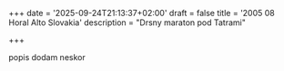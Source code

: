 +++
date = '2025-09-24T21:13:37+02:00'
draft = false
title = '2005 08 Horal Alto Slovakia'
description = "Drsny maraton pod Tatrami"

+++

popis dodam neskor

